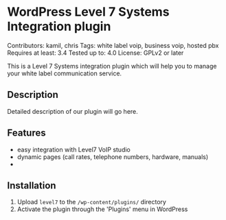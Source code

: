 # WordPress Level 7 Systems Integration plugin
Contributors: kamil, chris
Tags: white label voip, business voip, hosted pbx
Requires at least: 3.4
Tested up to: 4.0
License: GPLv2 or later
 
  

This is a Level 7 Systems integration plugin which will help you to manage your white label communication service.

## Description
Detailed description of our plugin will go here.

## Features 
*	easy integration with Level7 VoIP studio
* dynamic pages (call rates, telephone numbers, hardware, manuals)
* 
 
 
## Installation
1. Upload `level7` to the `/wp-content/plugins/`  directory
2. Activate the plugin through the 'Plugins' menu in WordPress


